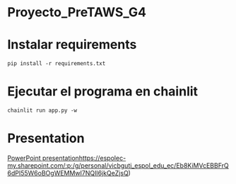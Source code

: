 # Proyecto_PreTAWS_G4

# Instalar requirements

`pip install -r requirements.txt`

# Ejecutar el programa en chainlit

`chainlit run app.py -w`

# Presentation

[PowerPoint presentation](https://espolec-my.sharepoint.com/:p:/g/personal/vicbguti_espol_edu_ec/Eb8KiMVcEBBFrQ6dPI55W6oBOgWEMMwI7NQIl6jkQeZjsQ)https://espolec-my.sharepoint.com/:p:/g/personal/vicbguti_espol_edu_ec/Eb8KiMVcEBBFrQ6dPI55W6oBOgWEMMwI7NQIl6jkQeZjsQ)
